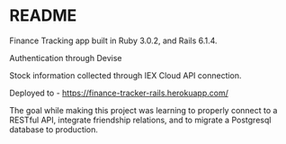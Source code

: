 # README

Finance Tracking app built in Ruby 3.0.2, and Rails 6.1.4. 

Authentication through Devise

Stock information collected through IEX Cloud API connection.

Deployed to - https://finance-tracker-rails.herokuapp.com/

The goal while making this project was learning to properly connect to a RESTful API, integrate friendship relations, and to migrate a Postgresql database to production.  

